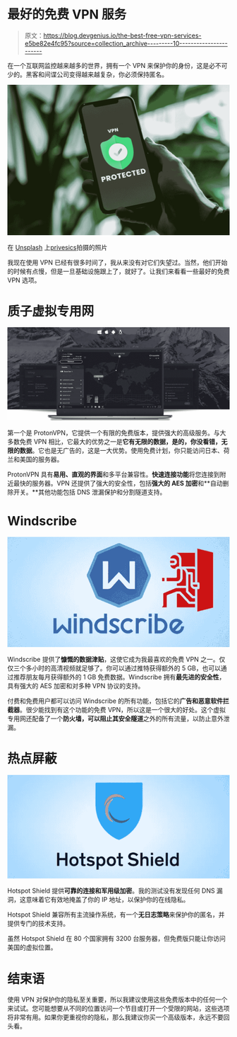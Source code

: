 # 最好的免费 VPN 服务

> 原文：<https://blog.devgenius.io/the-best-free-vpn-services-e5be82e4fc95?source=collection_archive---------10----------------------->

在一个互联网监控越来越多的世界，拥有一个 VPN 来保护你的身份，这是必不可少的。黑客和间谍公司变得越来越复杂，你必须保持匿名。

![](img/6f76eb242814811f0cb07e1af713bda4.png)

在 [Unsplash](https://unsplash.com?utm_source=medium&utm_medium=referral) 上[privesics](https://unsplash.com/@privecstasy?utm_source=medium&utm_medium=referral)拍摄的照片

我现在使用 VPN 已经有很多时间了，我从来没有对它们失望过。当然，他们开始的时候有点慢，但是一旦基础设施跟上了，就好了。让我们来看看一些最好的免费 VPN 选项。

# 质子虚拟专用网

![](img/424c385eee886cffc630854554a1e71d.png)

第一个是 ProtonVPN，它提供一个有限的免费版本，提供强大的高级服务。与大多数免费 VPN 相比，它最大的优势之一是**它有无限的数据，是的，你没看错，无限的数据**。它也是无广告的，这是一大优势。使用免费计划，你只能访问日本、荷兰和美国的服务器。

ProtonVPN 具有**易用、直观的界面**和多平台兼容性。**快速连接功能**将您连接到附近最快的服务器。VPN 还提供了强大的安全性，包括**强大的 AES 加密**和**自动删除开关。**其他功能包括 DNS 泄漏保护和分割隧道支持。

# Windscribe

![](img/d5de0a1fd701020d5d9c0a8862f615d3.png)

Windscribe 提供了**慷慨的数据津贴**，这使它成为我最喜欢的免费 VPN 之一。仅仅三个多小时的高清视频就足够了。你可以通过推特获得额外的 5 GB，也可以通过推荐朋友每月获得额外的 1 GB 免费数据。Windscribe 拥有**最先进的安全性**，具有强大的 AES 加密和对多种 VPN 协议的支持。

付费和免费用户都可以访问 Windscribe 的所有功能，包括它的**广告和恶意软件拦截器**。很少能找到有这个功能的免费 VPN，所以这是一个很大的好处。这个虚拟专用网还配备了一个**防火墙，可以阻止其安全隧道**之外的所有流量，以防止意外泄漏。

# 热点屏蔽

![](img/943f80b72ebffb941f52d292798144a8.png)

Hotspot Shield 提供**可靠的连接和军用级加密**。我的测试没有发现任何 DNS 漏洞，这意味着它有效地掩盖了你的 IP 地址，以保护你的在线隐私。

Hotspot Shield 兼容所有主流操作系统，有一个**无日志策略**来保护你的匿名，并提供专门的技术支持。

虽然 Hotspot Shield 在 80 个国家拥有 3200 台服务器，但免费版只能让你访问美国的虚拟位置。

# 结束语

使用 VPN 对保护你的隐私至关重要，所以我建议使用这些免费版本中的任何一个来试试。您可能想要从不同的位置访问一个节目或打开一个受限的网站，这些选项将非常有用。如果你更重视你的隐私，那么我建议你买一个高级版本，永远不要回头看。